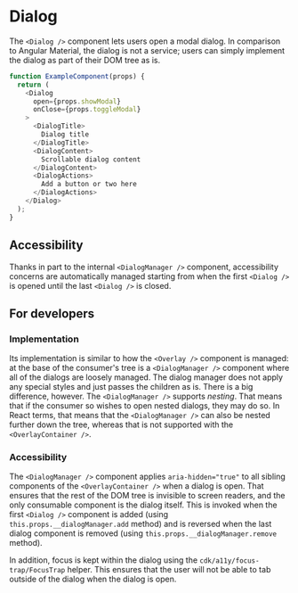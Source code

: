 # Dialog
The `<Dialog />` component lets users open a modal dialog. In comparison to Angular Material, the dialog is not a service; users can simply implement the dialog as part of their DOM tree as is.

```javascript
function ExampleComponent(props) {
  return (
    <Dialog
      open={props.showModal}
      onClose={props.toggleModal}
    >
      <DialogTitle>
        Dialog title
      </DialogTitle>
      <DialogContent>
        Scrollable dialog content
      </DialogContent>
      <DialogActions>
        Add a button or two here
      </DialogActions>
    </Dialog>
  );
}
```

## Accessibility
Thanks in part to the internal `<DialogManager />` component, accessibility concerns are automatically managed starting from when the first `<Dialog />` is opened until the last `<Dialog />` is closed.

## For developers
### Implementation
Its implementation is similar to how the `<Overlay />` component is managed: at the base of the consumer's tree is a `<DialogManager />` component where all of the dialogs are loosely managed. The dialog manager does not apply any special styles and just passes the children as is. There is a big difference, however. The `<DialogManager />` supports _nesting_. That means that if the consumer so wishes to open nested dialogs, they may do so. In React terms, that means that the `<DialogManager />` can also be nested further down the tree, whereas that is not supported  with the `<OverlayContainer />`.
 
### Accessibility
The `<DialogManager />` component applies `aria-hidden="true"` to all sibling components of the `<OverlayContainer />` when a dialog is open. That ensures that the rest of the DOM tree is invisible to screen readers, and the only consumable component is the dialog itself. This is invoked when the first `<Dialog />` component is added (using `this.props.__dialogManager.add` method) and is reversed when the last dialog component is removed (using `this.props.__dialogManager.remove` method).

In addition, focus is kept within the dialog using the `cdk/a11y/focus-trap/FocusTrap` helper. This ensures that the user will not be able to tab outside of the dialog when the dialog is open.
